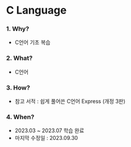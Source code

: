 # C Language

### 1. Why? 
  - C언어 기초 복습        

### 2. What? 
  - C언어

### 3. How?
  - 참고 서적 : 쉽게 풀어쓴 C언어 Express (개정 3판)

### 4. When?
  - 2023.03 ~ 2023.07 학습 완료
  - 마지막 수정일 : 2023.09.30
